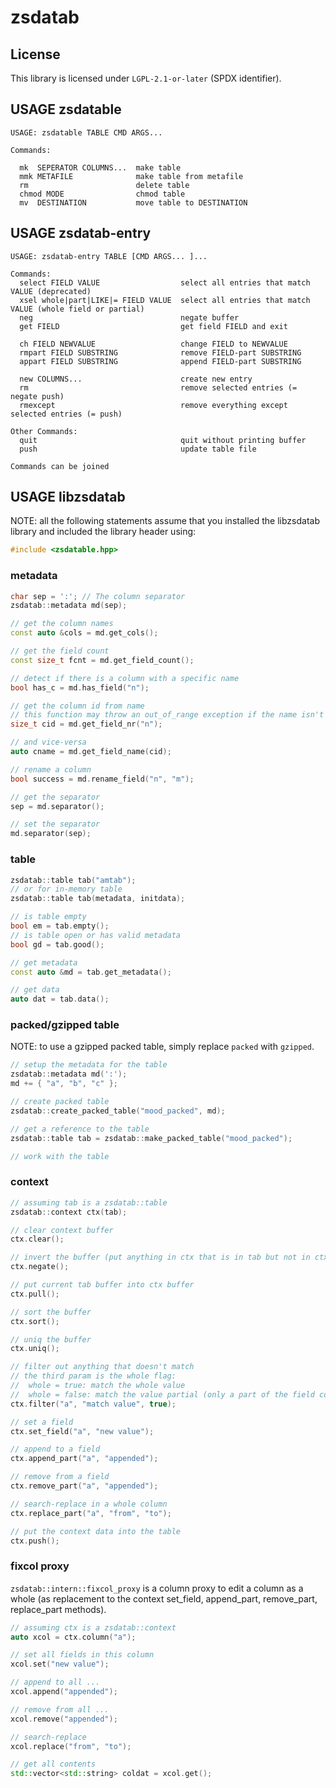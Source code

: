 # zsdatab

## License

This library is licensed under `LGPL-2.1-or-later` (SPDX identifier).

## USAGE zsdatable

```
USAGE: zsdatable TABLE CMD ARGS...

Commands:

  mk  SEPERATOR COLUMNS...  make table
  mmk METAFILE              make table from metafile
  rm                        delete table
  chmod MODE                chmod table
  mv  DESTINATION           move table to DESTINATION
```

## USAGE zsdatab-entry

```
USAGE: zsdatab-entry TABLE [CMD ARGS... ]...

Commands:
  select FIELD VALUE                  select all entries that match VALUE (deprecated)
  xsel whole|part|LIKE|= FIELD VALUE  select all entries that match VALUE (whole field or partial)
  neg                                 negate buffer
  get FIELD                           get field FIELD and exit

  ch FIELD NEWVALUE                   change FIELD to NEWVALUE
  rmpart FIELD SUBSTRING              remove FIELD-part SUBSTRING
  appart FIELD SUBSTRING              append FIELD-part SUBSTRING

  new COLUMNS...                      create new entry
  rm                                  remove selected entries (= negate push)
  rmexcept                            remove everything except selected entries (= push)

Other Commands:
  quit                                quit without printing buffer
  push                                update table file

Commands can be joined
```

## USAGE libzsdatab

NOTE: all the following statements assume that you installed the libzsdatab library
and included the library header using:

```cpp
#include <zsdatable.hpp>
```

### metadata

```cpp
char sep = ':'; // The column separator
zsdatab::metadata md(sep);

// get the column names
const auto &cols = md.get_cols();

// get the field count
const size_t fcnt = md.get_field_count();

// detect if there is a column with a specific name
bool has_c = md.has_field("n");

// get the column id from name
// this function may throw an out_of_range exception if the name isn't found
size_t cid = md.get_field_nr("n");

// and vice-versa
auto cname = md.get_field_name(cid);

// rename a column
bool success = md.rename_field("n", "m");

// get the separator
sep = md.separator();

// set the separator
md.separator(sep);
```

### table

```cpp
zsdatab::table tab("amtab");
// or for in-memory table
zsdatab::table tab(metadata, initdata);

// is table empty
bool em = tab.empty();
// is table open or has valid metadata
bool gd = tab.good();

// get metadata
const auto &md = tab.get_metadata();

// get data
auto dat = tab.data();
```

### packed/gzipped table

NOTE: to use a gzipped packed table, simply replace ```packed``` with ```gzipped```.

```cpp
// setup the metadata for the table
zsdatab::metadata md(':');
md += { "a", "b", "c" };

// create packed table
zsdatab::create_packed_table("mood_packed", md);

// get a reference to the table
zsdatab::table tab = zsdatab::make_packed_table("mood_packed");

// work with the table
```

### context

```cpp
// assuming tab is a zsdatab::table
zsdatab::context ctx(tab);

// clear context buffer
ctx.clear();

// invert the buffer (put anything in ctx that is in tab but not in ctx currently)
ctx.negate();

// put current tab buffer into ctx buffer
ctx.pull();

// sort the buffer
ctx.sort();

// uniq the buffer
ctx.uniq();

// filter out anything that doesn't match
// the third param is the whole flag:
//  whole = true: match the whole value
//  whole = false: match the value partial (only a part of the field col must match)
ctx.filter("a", "match value", true);

// set a field
ctx.set_field("a", "new value");

// append to a field
ctx.append_part("a", "appended");

// remove from a field
ctx.remove_part("a", "appended");

// search-replace in a whole column
ctx.replace_part("a", "from", "to");

// put the context data into the table
ctx.push();
```

### fixcol proxy

```zsdatab::intern::fixcol_proxy``` is a column proxy to edit a column as a whole
(as replacement to the context set_field, append_part, remove_part, replace_part methods).

```cpp
// assuming ctx is a zsdatab::context
auto xcol = ctx.column("a");

// set all fields in this column
xcol.set("new value");

// append to all ...
xcol.append("appended");

// remove from all ...
xcol.remove("appended");

// search-replace
xcol.replace("from", "to");

// get all contents
std::vector<std::string> coldat = xcol.get();
```
